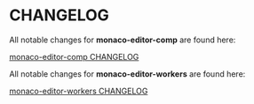 # CHANGELOG

All notable changes for **monaco-editor-comp** are found here:

[monaco-editor-comp CHANGELOG](./packages/monaco-editor-comp/CHANGELOG.md)

All notable changes for **monaco-editor-workers** are found here:

[monaco-editor-workers CHANGELOG](./packages/monaco-editor-workers/CHANGELOG.md)
